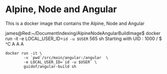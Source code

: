 # Alpine, Node and Angular 

This is a docker image that contains the Alpine, Node and Angular

james@Red:~/DocumentIndexing/AlpineNodeAngularBuildImage$ docker run -it -e LOCAL_USER_ID=`id -u $USER` 565 sh 
Starting with UID : 1000
/ $ ^C
A
A
A
```
docker run -it \
        -v `pwd`/src/main/angular:/angular  \
        -e LOCAL_USER_ID=`id -u $USER` \
        guidof/angular-build sh
```